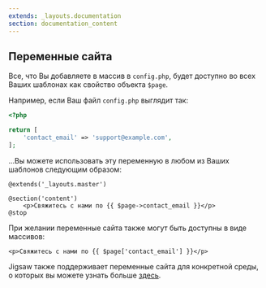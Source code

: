 ```yaml
---
extends: _layouts.documentation
section: documentation_content
---
```


## Переменные сайта

Все, что Вы добавляете в массив в `config.php`, будет доступно во всех Ваших шаблонах как свойство объекта `$page`.

Например, если Ваш файл `config.php` выглядит так:

```php
<?php

return [
    'contact_email' => 'support@example.com',
];
```

...Вы можете использовать эту переменную в любом из Ваших шаблонов следующим образом:

```
@extends('_layouts.master')

@section('content')
    <p>Свяжитесь с нами по {{ $page->contact_email }}</p>
@stop
```

При желании переменные сайта также могут быть доступны в виде массивов:

```
<p>Свяжитесь с нами по {{ $page['contact_email'] }}</p>
```

Jigsaw также поддерживает переменные сайта для конкретной среды, о которых вы можете узнать больше [здесь](/docs/building-and-previewing-environments/).

